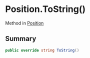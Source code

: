# Position.ToString()

Method in [Position](/docs/api/csharp/yarn.compiler.position.md)

## Summary



```csharp
public override string ToString()
```

